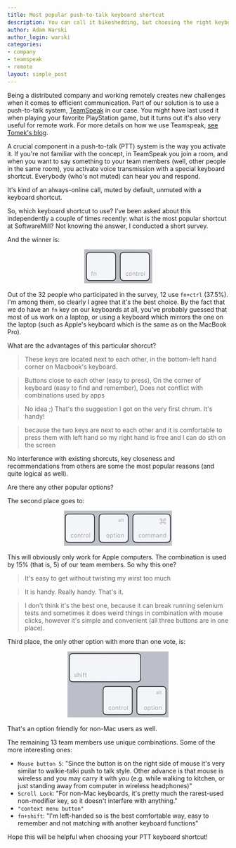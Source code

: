```yaml
---
title: Most popular push-to-talk keyboard shortcut
description: You can call it bikeshedding, but choosing the right keyboard shorcut for push-to-talk is a very important issue!
author: Adam Warski
author_login: warski
categories:
- company
- teamspeak
- remote
layout: simple_post
---
```


Being a distributed company and working remotely creates new challenges when it comes to efficient communication. Part of our solution is to use a push-to-talk system, [TeamSpeak](https://www.teamspeak.com) in our case. You might have last used it when playing your favorite PlayStation game, but it turns out it's also very useful for remote work. For more details on how we use Teamspeak, [see Tomek's blog](https://softwaremill.com/six-steps-to-improve-your-remote-communication-with-teamspeak/).

A crucial component in a push-to-talk (PTT) system is the way you activate it. If you're not familiar with the concept, in TeamSpeak you join a room, and when you want to say something to your team members (well, other people in the same room), you activate voice transmission with a special keyboard shortcut. Everybody (who's not muted) can hear you and respond. 

It's kind of an always-online call, muted by default, unmuted with a keyboard shortcut.

So, which keyboard shortcut to use? I've been asked about this independently a couple of times recently: what is the most popular shortcut at SoftwareMill? Not knowing the answer, I conducted a short survey.

And the winner is:

<div style="width: 100%; text-align: center">
<img src="/img/uploads/2016/12/fn_ctrl.png" alt="fn+ctrl" />
</div>

Out of the 32 people who participated in the survey, 12 use `fn+ctrl` (37.5%). I'm among them, so clearly I agree that it's the best choice. By the fact that we do have an `fn` key on our keyboards at all, you've probably guessed that most of us work on a laptop, or using a keyboard which mirrors the one on the laptop (such as Apple's keyboard which is the same as on the MacBook Pro).

What are the advantages of this particular shorcut?

> These keys are located next to each other, in the bottom-left hand corner on Macbook's keyboard.


> Buttons close to each other (easy to press), On the corner of keyboard (easy to find and remember), Does not conflict with combinations used by apps


> No idea ;) That's the suggestion I got on the very first chrum. It's handy!


> because the two keys are next to each other and it is comfortable to press them with left hand so my right hand is free and I can do sth on the screen

No interference with existing shorcuts, key closeness and recommendations from others are some the most popular reasons (and quite logical as well).

Are there any other popular options?

The second place goes to:

<div style="width: 100%; text-align: center">
<img src="/img/uploads/2016/12/ctrl_alt_cmd.png" alt="ctrl+alt+cmd" />
</div>

This will obviously only work for Apple computers. The combination is used by 15% (that is, 5) of our team members. So why this one?

> It's easy to get without twisting my wirst too much


> It is handy. Really handy. That's it.


> I don't think it's the best one, because it can break running selenium tests and sometimes it does weird things in combination with mouse clicks, however it's simple and convenient (all three buttons are in one place).

Third place, the only other option with more than one vote, is:

<div style="width: 100%; text-align: center">
<img src="/img/uploads/2016/12/ctrl_shift_alt.png" alt="ctrl+shift+alt" />
</div>

That's an option friendly for non-Mac users as well.

The remaining 13 team members use unique combinations. Some of the more interesting ones:

* `Mouse button 5`: "Since the button is on the right side of mouse it's very similar to walkie-talki push to talk style. Other advance is that mouse is wireless and you may carry it with you (e.g. while walking to kitchen, or just standing away from computer in wireless headphones)"
* `Scroll Lock`: "For non-Mac keyboards, it's pretty much the rarest-used non-modifier key, so it doesn't interfere with anything."
* `"context menu button"`
* `fn+shift`: "I'm left-handed so is the best comfortable way, easy to remember and not matching with another keyboard functions"

Hope this will be helpful when choosing your PTT keyboard shortcut!
